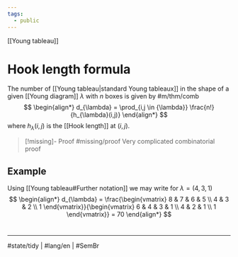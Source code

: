 ```yaml
---
tags:
  - public
---
```

[[Young tableau]]
# Hook length formula

The number of [[Young tableau|standard Young tableaux]] in the shape of a given [[Young diagram]] $\lambda$ with $n$ boxes is given by #m/thm/comb
$$
\begin{align*}
d_{\lambda} = \prod_{i,j \in {\lambda}} \frac{n!}{h_{\lambda}(i,j)}
\end{align*}
$$
where $h_{\lambda}(i,j)$ is the [[Hook length]] at $(i,j)$. 

> [!missing]- Proof
> #missing/proof Very complicated combinatorial proof

## Example

Using [[Young tableau#Further notation]] we may write for $\lambda = (4,3,1)$
$$
\begin{align*}
d_{\lambda} = \frac{\begin{vmatrix}
8 & 7 & 6 & 5 \\
4 & 3 & 2 \\
1
\end{vmatrix}}{\begin{vmatrix}
6 & 4 & 3 & 1 \\
4 & 2 & 1 \\
1
\end{vmatrix}} = 70
\end{align*}
$$

#
---
#state/tidy | #lang/en | #SemBr
